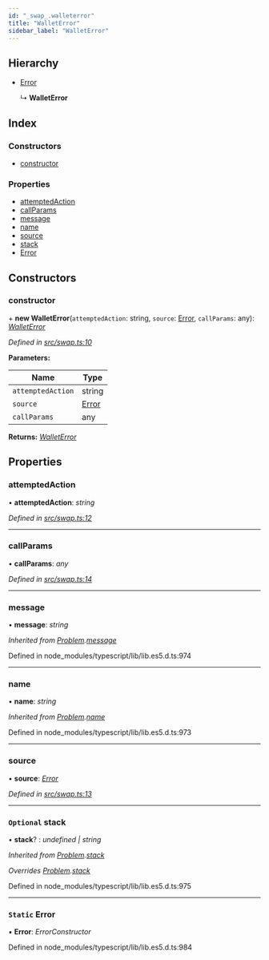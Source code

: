 ```yaml
---
id: "_swap_.walleterror"
title: "WalletError"
sidebar_label: "WalletError"
---
```


## Hierarchy

* [Error](_cnd_axios_rfc7807_middleware_.problem.md#static-error)

  ↳ **WalletError**

## Index

### Constructors

* [constructor](_swap_.walleterror.md#constructor)

### Properties

* [attemptedAction](_swap_.walleterror.md#attemptedaction)
* [callParams](_swap_.walleterror.md#callparams)
* [message](_swap_.walleterror.md#message)
* [name](_swap_.walleterror.md#name)
* [source](_swap_.walleterror.md#source)
* [stack](_swap_.walleterror.md#optional-stack)
* [Error](_swap_.walleterror.md#static-error)

## Constructors

###  constructor

\+ **new WalletError**(`attemptedAction`: string, `source`: [Error](_cnd_axios_rfc7807_middleware_.problem.md#static-error), `callParams`: any): *[WalletError](_swap_.walleterror.md)*

*Defined in [src/swap.ts:10](https://github.com/comit-network/comit-js-sdk/blob/364611d/src/swap.ts#L10)*

**Parameters:**

Name | Type |
------ | ------ |
`attemptedAction` | string |
`source` | [Error](_cnd_axios_rfc7807_middleware_.problem.md#static-error) |
`callParams` | any |

**Returns:** *[WalletError](_swap_.walleterror.md)*

## Properties

###  attemptedAction

• **attemptedAction**: *string*

*Defined in [src/swap.ts:12](https://github.com/comit-network/comit-js-sdk/blob/364611d/src/swap.ts#L12)*

___

###  callParams

• **callParams**: *any*

*Defined in [src/swap.ts:14](https://github.com/comit-network/comit-js-sdk/blob/364611d/src/swap.ts#L14)*

___

###  message

• **message**: *string*

*Inherited from [Problem](_cnd_axios_rfc7807_middleware_.problem.md).[message](_cnd_axios_rfc7807_middleware_.problem.md#message)*

Defined in node_modules/typescript/lib/lib.es5.d.ts:974

___

###  name

• **name**: *string*

*Inherited from [Problem](_cnd_axios_rfc7807_middleware_.problem.md).[name](_cnd_axios_rfc7807_middleware_.problem.md#name)*

Defined in node_modules/typescript/lib/lib.es5.d.ts:973

___

###  source

• **source**: *[Error](_cnd_axios_rfc7807_middleware_.problem.md#static-error)*

*Defined in [src/swap.ts:13](https://github.com/comit-network/comit-js-sdk/blob/364611d/src/swap.ts#L13)*

___

### `Optional` stack

• **stack**? : *undefined | string*

*Inherited from [Problem](_cnd_axios_rfc7807_middleware_.problem.md).[stack](_cnd_axios_rfc7807_middleware_.problem.md#optional-stack)*

*Overrides [Problem](_cnd_axios_rfc7807_middleware_.problem.md).[stack](_cnd_axios_rfc7807_middleware_.problem.md#optional-stack)*

Defined in node_modules/typescript/lib/lib.es5.d.ts:975

___

### `Static` Error

▪ **Error**: *ErrorConstructor*

Defined in node_modules/typescript/lib/lib.es5.d.ts:984
